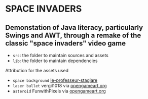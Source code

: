 # SPACE INVADERS

## Demonstation of Java literacy, particularly Swings and AWT, through a remake of the classic "space invaders" video game


- `src`: the folder to maintain sources and assets
- `lib`: the folder to maintain dependencies


Attribution for the assets used

- `space background` [le-professeur-stagiare](https://le-professeur-stagiaire.itch.io/)
- `laser bullet` vergil1018 via [opengameart.org](https://opengameart.org/content/spaceship-bullet)
- `asteroid` FunwithPixels via [opengameart.org](https://opengameart.org/content/brown-asteroid)



